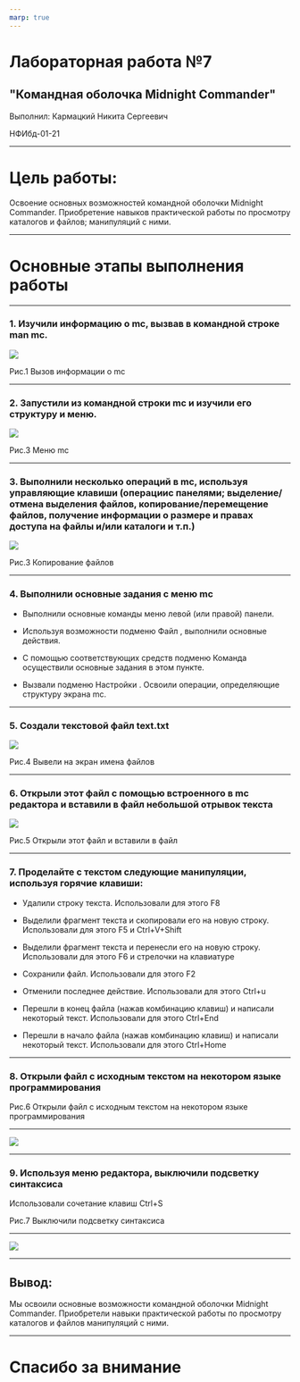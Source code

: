 ```yaml
---
marp: true
---
```


# Лабораторная работа №7

## "Командная оболочка Midnight Commander"

Выполнил: Кармацкий Никита Сергеевич

НФИбд-01-21

___

# Цель работы:

Освоение основных возможностей командной оболочки Midnight Commander. Приобретение навыков практической работы по просмотру каталогов и файлов; манипуляций с ними.
___

# Основные этапы выполнения работы

___

### 1. Изучили информацию о mc, вызвав в командной строке man mc.

![](screen/1.png)

Рис.1 Вызов информации о mc
___

### 2. Запустили из командной строки mc и изучили его структуру и меню.

![](screen/3.png)

Рис.3 Меню mc

____


### 3. Выполнили несколько операций в mc, используя управляющие клавиши (операциис панелями; выделение/отмена выделения файлов, копирование/перемещение файлов, получение информации о размере и правах доступа на файлы и/или каталоги и т.п.)

![](screen/4.png)

Рис.3 Копирование файлов

___

### 4. Выполнили основные задания с меню mc

- Выполнили основные команды меню левой (или правой) панели. 
  
- Используя возможности подменю Файл , выполнили основные действия.
  
- С помощью соответствующих средств подменю Команда осуществили основные задания в этом пункте.
  
- Вызвали подменю Настройки . Освоили операции, определяющие структуру экрана mc.

___

### 5. Создали текстовой файл text.txt

![](screen/15.png)

Рис.4 Вывели на экран имена файлов

___

### 6. Открыли этот файл с помощью встроенного в mc редактора и вставили в файл небольшой отрывок текста 

![](screen/17.png)

Рис.5 Открыли этот файл и вставили в файл

___

### 7. Проделайте с текстом следующие манипуляции, используя горячие клавиши:
- Удалили строку текста. Использовали для этого F8
  
- Выделили фрагмент текста и скопировали его на новую строку. Использовали для этого F5 и Ctrl+V+Shift
  
- Выделили фрагмент текста и перенесли его на новую строку. Использовали для этого F6 и стрелочки на клавиатуре

- Сохранили файл. Использовали для этого F2 

- Отменили последнее действие. Использовали для этого Ctrl+u

- Перешли в конец файла (нажав комбинацию клавиш) и написали некоторый текст. Использовали для этого Ctrl+End

- Перешли в начало файла (нажав комбинацию клавиш) и написали некоторый текст. Использовали для этого Ctrl+Home

___

### 8. Открыли файл с исходным текстом на некотором языке программирования

Рис.6 Открыли файл с исходным текстом на некотором языке программирования

___

![](screen/26.png)

____

### 9. Используя меню редактора, выключили подсветку синтаксиса

Использовали сочетание клавиш Ctrl+S

Рис.7 Выключили подсветку синтаксиса

___

![](screen/27.png)

___

## Вывод: 

Мы освоили основные возможности командной оболочки Midnight Commander. Приобретели навыки практической работы по просмотру каталогов и файлов манипуляций с ними.
___
# Спасибо за внимание